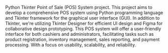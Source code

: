 Python Tkinter Point of Sale (POS) System project. This project aims to develop a comprehensive POS system using Python programming language and Tkinter framework for the graphical user interface (GUI). In addition to Tkinter, we're utilizing Tkinter Designer for efficient UI design and Figma for collaborative design prototyping. This POS system will offer a user-friendly interface for both cashiers and administrators, facilitating tasks such as product registration, inventory management, sales reporting, and payment processing. With a focus on usability, scalability, and reliability.
